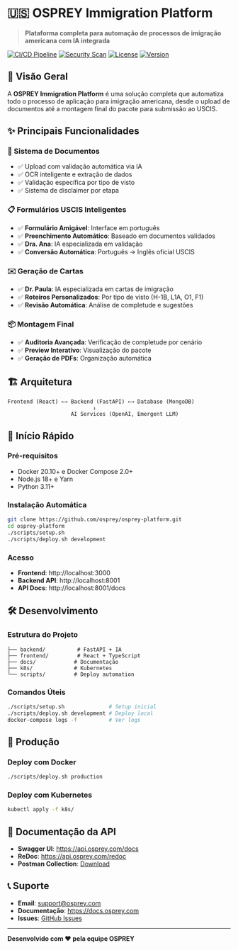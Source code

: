 # 🇺🇸 OSPREY Immigration Platform

> **Plataforma completa para automação de processos de imigração americana com IA integrada**

[![CI/CD Pipeline](https://github.com/osprey/osprey-platform/workflows/OSPREY%20CI/CD%20Pipeline/badge.svg)](https://github.com/osprey/osprey-platform/actions)
[![Security Scan](https://github.com/osprey/osprey-platform/workflows/Security%20Scan/badge.svg)](https://github.com/osprey/osprey-platform/actions)
[![License](https://img.shields.io/badge/license-Proprietary-blue.svg)](LICENSE)
[![Version](https://img.shields.io/badge/version-2.0.0-green.svg)](CHANGELOG.md)

## 🎯 Visão Geral

A **OSPREY Immigration Platform** é uma solução completa que automatiza todo o processo de aplicação para imigração americana, desde o upload de documentos até a montagem final do pacote para submissão ao USCIS.

## ✨ Principais Funcionalidades

### 📄 Sistema de Documentos
- ✅ Upload com validação automática via IA
- ✅ OCR inteligente e extração de dados  
- ✅ Validação específica por tipo de visto
- ✅ Sistema de disclaimer por etapa

### 📋 Formulários USCIS Inteligentes
- ✅ **Formulário Amigável**: Interface em português
- ✅ **Preenchimento Automático**: Baseado em documentos validados
- ✅ **Dra. Ana**: IA especializada em validação
- ✅ **Conversão Automática**: Português → Inglês oficial USCIS

### ✉️ Geração de Cartas
- ✅ **Dr. Paula**: IA especializada em cartas de imigração
- ✅ **Roteiros Personalizados**: Por tipo de visto (H-1B, L1A, O1, F1)
- ✅ **Revisão Automática**: Análise de completude e sugestões

### 📦 Montagem Final
- ✅ **Auditoria Avançada**: Verificação de completude por cenário
- ✅ **Preview Interativo**: Visualização do pacote
- ✅ **Geração de PDFs**: Organização automática

## 🏗️ Arquitetura

```
Frontend (React) ←→ Backend (FastAPI) ←→ Database (MongoDB)
                           ↓
                    AI Services (OpenAI, Emergent LLM)
```

## 🚀 Início Rápido

### Pré-requisitos
- Docker 20.10+ e Docker Compose 2.0+
- Node.js 18+ e Yarn
- Python 3.11+

### Instalação Automática
```bash
git clone https://github.com/osprey/osprey-platform.git
cd osprey-platform
./scripts/setup.sh
./scripts/deploy.sh development
```

### Acesso
- **Frontend**: http://localhost:3000
- **Backend API**: http://localhost:8001
- **API Docs**: http://localhost:8001/docs

## 🛠️ Desenvolvimento

### Estrutura do Projeto
```
├── backend/          # FastAPI + IA
├── frontend/         # React + TypeScript
├── docs/            # Documentação
├── k8s/             # Kubernetes
└── scripts/         # Deploy automation
```

### Comandos Úteis
```bash
./scripts/setup.sh              # Setup inicial
./scripts/deploy.sh development # Deploy local
docker-compose logs -f          # Ver logs
```

## 🚀 Produção

### Deploy com Docker
```bash
./scripts/deploy.sh production
```

### Deploy com Kubernetes
```bash
kubectl apply -f k8s/
```

## 📖 Documentação da API

- **Swagger UI**: https://api.osprey.com/docs
- **ReDoc**: https://api.osprey.com/redoc
- **Postman Collection**: [Download](docs/OSPREY_API_Postman_Collection.json)

## 📞 Suporte

- **Email**: support@osprey.com
- **Documentação**: https://docs.osprey.com
- **Issues**: [GitHub Issues](https://github.com/osprey/osprey-platform/issues)

---

**Desenvolvido com ❤️ pela equipe OSPREY**
